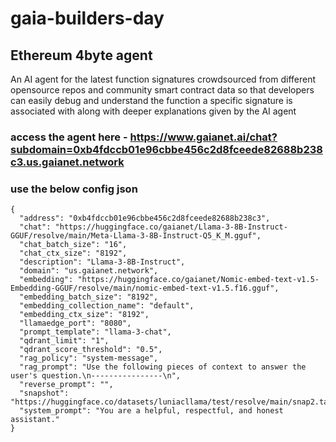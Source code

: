 # gaia-builders-day
## Ethereum 4byte agent

An AI agent for the latest function signatures crowdsourced from different opensource repos and community smart contract data so that developers can easily debug and understand the function a specific signature is associated with along with deeper explanations given by the AI agent

### access the agent here  - https://www.gaianet.ai/chat?subdomain=0xb4fdccb01e96cbbe456c2d8fceede82688b238c3.us.gaianet.network

### use the below config json 

```
{
  "address": "0xb4fdccb01e96cbbe456c2d8fceede82688b238c3",
  "chat": "https://huggingface.co/gaianet/Llama-3-8B-Instruct-GGUF/resolve/main/Meta-Llama-3-8B-Instruct-Q5_K_M.gguf",
  "chat_batch_size": "16",
  "chat_ctx_size": "8192",
  "description": "Llama-3-8B-Instruct",
  "domain": "us.gaianet.network",
  "embedding": "https://huggingface.co/gaianet/Nomic-embed-text-v1.5-Embedding-GGUF/resolve/main/nomic-embed-text-v1.5.f16.gguf",
  "embedding_batch_size": "8192",
  "embedding_collection_name": "default",
  "embedding_ctx_size": "8192",
  "llamaedge_port": "8080",
  "prompt_template": "llama-3-chat",
  "qdrant_limit": "1",
  "qdrant_score_threshold": "0.5",
  "rag_policy": "system-message",
  "rag_prompt": "Use the following pieces of context to answer the user's question.\n----------------\n",
  "reverse_prompt": "",
  "snapshot": "https://huggingface.co/datasets/luniacllama/test/resolve/main/snap2.tar.gz",
  "system_prompt": "You are a helpful, respectful, and honest assistant."
}
```
